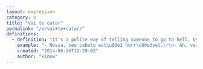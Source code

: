 ```yaml
---
layout: expression
category: v
title: "Vai te catar"
permalink: "/v/vai+te+catar/"
definitions:
  - definition: "It's a polite way of telling someone to go to hell. Used when someone makes an unnecessary criticism.\r\n\r\nIt is more polite than vai se foder (go fuck yourself)."
    example: "- Nossa, seu cabelo est\u00e1 horr\u00edvel.\r\n- Ah, vai te catar."
    created: "2014-06-26T12:29:02"
    author: "kinow"
---
```

